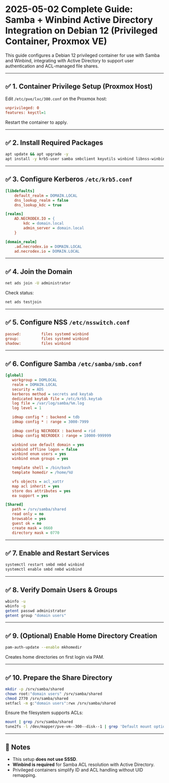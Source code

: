 # 2025-05-02 Complete Guide: Samba + Winbind Active Directory Integration on Debian 12 (Privileged Container, Proxmox VE)

This guide configures a Debian 12 privileged container for use with Samba and Winbind, integrating with Active Directory to support user authentication and ACL-managed file shares.

---

## ✅ 1. Container Privilege Setup (Proxmox Host)

Edit `/etc/pve/lxc/300.conf` on the Proxmox host:

```ini
unprivileged: 0
features: keyctl=1
```

Restart the container to apply.

---

## ✅ 2. Install Required Packages

```bash
apt update && apt upgrade -y
apt install -y krb5-user samba smbclient keyutils winbind libnss-winbind libpam-winbind
```

---

## ✅ 3. Configure Kerberos `/etc/krb5.conf`

```ini
[libdefaults]
    default_realm = DOMAIN.LOCAL
    dns_lookup_realm = false
    dns_lookup_kdc = true

[realms]
    AD.NECRODEX.IO = {
        kdc = domain.local
        admin_server = domain.local
    }

[domain_realm]
    .ad.necrodex.io = DOMAIN.LOCAL
    ad.necrodex.io = DOMAIN.LOCAL
```

---

## ✅ 4. Join the Domain

```bash
net ads join -U administrator
```

Check status:

```bash
net ads testjoin
```

---

## ✅ 5. Configure NSS `/etc/nsswitch.conf`

```ini
passwd:         files systemd winbind
group:          files systemd winbind
shadow:         files winbind
```

---

## ✅ 6. Configure Samba `/etc/samba/smb.conf`

```ini
[global]
   workgroup = DOMLOCAL
   realm = DOMAIN.LOCAL
   security = ADS
   kerberos method = secrets and keytab
   dedicated keytab file = /etc/krb5.keytab
   log file = /var/log/samba/%m.log
   log level = 1

   idmap config * : backend = tdb
   idmap config * : range = 3000-7999

   idmap config NECRODEX : backend = rid
   idmap config NECRODEX : range = 10000-999999

   winbind use default domain = yes
   winbind offline logon = false
   winbind enum users = yes
   winbind enum groups = yes

   template shell = /bin/bash
   template homedir = /home/%U

   vfs objects = acl_xattr
   map acl inherit = yes
   store dos attributes = yes
   ea support = yes

[Shared]
   path = /srv/samba/shared
   read only = no
   browsable = yes
   guest ok = no
   create mask = 0660
   directory mask = 0770
```

---

## ✅ 7. Enable and Restart Services

```bash
systemctl restart smbd nmbd winbind
systemctl enable smbd nmbd winbind
```

---

## ✅ 8. Verify Domain Users & Groups

```bash
wbinfo -u
wbinfo -g
getent passwd administrator
getent group "domain users"
```

---

## ✅ 9. (Optional) Enable Home Directory Creation

```bash
pam-auth-update --enable mkhomedir
```

Creates home directories on first login via PAM.

---

## ✅ 10. Prepare the Share Directory

```bash
mkdir -p /srv/samba/shared
chown root:"domain users" /srv/samba/shared
chmod 2770 /srv/samba/shared
setfacl -m g:"domain users":rwx /srv/samba/shared
```

Ensure the filesystem supports ACLs:

```bash
mount | grep /srv/samba/shared
tune2fs -l /dev/mapper/pve-vm--300--disk--1 | grep 'Default mount options'
```

---

## 📝 Notes

- This setup **does not use SSSD**.
- **Winbind is required** for Samba ACL resolution with Active Directory.
- Privileged containers simplify ID and ACL handling without UID remapping.
